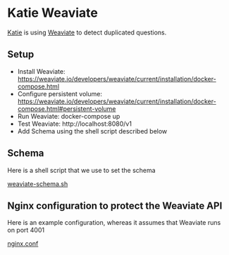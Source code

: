 # Katie Weaviate

[Katie](https://ukatie.com) is using [Weaviate](https://weaviate.io/developers/weaviate/current/) to detect duplicated questions.

## Setup

* Install Weaviate: https://weaviate.io/developers/weaviate/current/installation/docker-compose.html
* Configure persistent volume: https://weaviate.io/developers/weaviate/current/installation/docker-compose.html#persistent-volume
* Run Weaviate: docker-compose up
* Test Weaviate: http://localhost:8080/v1
* Add Schema using the shell script described below

## Schema

Here is a shell script that we use to set the schema

[weaviate-schema.sh](./weaviate-schema.sh)

## Nginx configuration to protect the Weaviate API

Here is an example configuration, whereas it assumes that Weaviate runs on port 4001

[nginx.conf](./nginx.conf)
